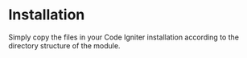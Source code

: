 # Installation

Simply copy the files in your Code Igniter installation according to the directory structure of the module.